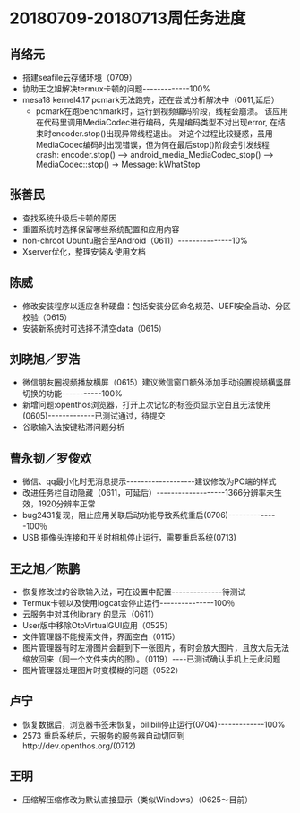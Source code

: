# 20180709-20180713周任务进度

## 肖络元
- 搭建seafile云存储环境（0709）
- 协助王之旭解决termux卡顿的问题-------------100%
- mesa18 kernel4.17 pcmark无法跑完，还在尝试分析解决中（0611,延后）
   - pcmark在跑benchmark时，运行到视频编码阶段，线程会崩溃。
该应用在代码里调用MediaCodec进行编码，先是编码类型不对出现error, 在结束时encoder.stop()出现异常线程退出。
对这个过程比较疑惑，虽用MediaCodec编码时出现错误，但为何在最后stop()阶段会引发线程crash:
encoder.stop() --> android_media_MediaCodec_stop() --> MediaCodec::stop() -> Message: kWhatStop

## 张善民
- 查找系统升级后卡顿的原因
- 重置系统时选择保留哪些系统配置和应用内容
- non-chroot Ubuntu融合至Android（0611）---------------10%
- Xserver优化，整理安装＆使用文档

## 陈威
- 修改安装程序以适应各种硬盘：包括安装分区命名规范、UEFI安全启动、分区校验（0615）
- 安装新系统时可选择不清空data（0615）

## 刘晓旭／罗浩
- 微信朋友圈视频播放横屏（0615）建议微信窗口额外添加手动设置视频横竖屏切换的功能-----------100%
- 新增问题:openthos浏览器，打开上次记忆的标签页显示空白且无法使用(0605)-------------已测试通过，待提交
- 谷歌输入法按键粘滞问题分析

## 曹永韧／罗俊欢
- 微信、qq最小化时无消息提示-------------------建议修改为PC端的样式
- 改进任务栏自动隐藏（0611，可延后）-------------------1366分辨率未生效，1920分辨率正常
- bug2431复现，阻止应用关联启动功能导致系统重启(0706)--------------100％
- USB 摄像头连接和开关时相机停止运行，需要重启系统(0713)

## 王之旭／陈鹏
- 恢复修改过的谷歌输入法，可在设置中配置--------------待测试
- Termux卡顿以及使用logcat会停止运行---------------100％
- 云服务中对其他library 的显示（0611）
- User版中移除OtoVirtualGUI应用（0525）
- 文件管理器不能搜索文件，界面空白（0115）
- 图片管理器有时左滑图片会翻到下一张图片，有时会放大图片，且放大后无法缩放回来（同一个文件夹内的图）。（0119）----已测试确认手机上无此问题
- 图片管理器处理图片时变模糊的问题（0522）

## 卢宁
- 恢复数据后，浏览器书签未恢复，bilibili停止运行(0704)-------------100%
- 2573 重启系统后，云服务的服务器自动切回到http://dev.openthos.org/(0712)

## 王明
- 压缩解压缩修改为默认直接显示（类似Windows）（0625～目前）
